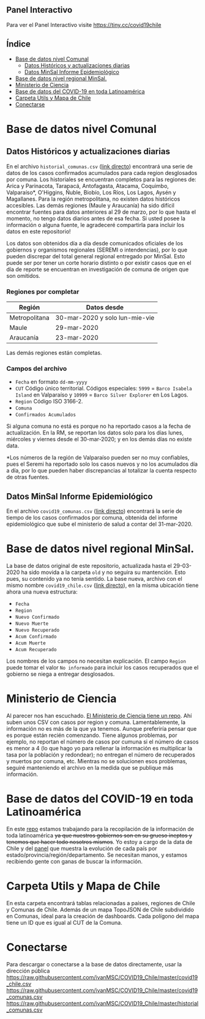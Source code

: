 ## Panel Interactivo
Para ver el Panel Interactivo visite https://tiny.cc/covid19chile

## Índice
- [Base de datos nivel Comunal](#base-de-datos-nivel-comunal)
  * [Datos Históricos y actualizaciones diarias](#datos-históricos-y-actualizaciones-diarias)
  * [Datos MinSal Informe Epidemiológico](#datos-minsal-informe-epidemiológico)
- [Base de datos nivel regional MinSal.](#base-de-datos-nivel-regional-minsal)
- [Ministerio de Ciencia](#ministerio-de-ciencia)
- [Base de datos del COVID-19 en toda Latinoamérica](#base-de-datos-del-covid-19-en-toda-latinoamérica)
- [Carpeta Utils y Mapa de Chile](#carpeta-utils-y-mapa-de-chile)
- [Conectarse](#conectarse)

# Base de datos nivel Comunal

## Datos Históricos y actualizaciones diarias
En el archivo `historial_comunas.csv` ([link directo](https://raw.githubusercontent.com/ivanMSC/COVID19_Chile/master/historial_comunas.csv)) encontrará una serie de datos de los casos confirmados acumulados para cada region desglosados por comuna. Los historiales se encuentran completos para las regiones de: Arica y Parinacota, Tarapacá, Antofagasta, Atacama, Coquimbo, Valparaíso*, O'Higgins, Ñuble, Biobío, Los Ríos, Los Lagos, Aysén y Magallanes. Para la región metropolitana, no existen datos históricos accesibles. Las demás regiones (Maule y Araucanía) ha sido difícil encontrar fuentes para datos anteriores al 29 de marzo, por lo que hasta el momento, no tengo datos diarios antes de esa fecha. Si usted posee la información o alguna fuente, le agradeceré compartirla para incluir los datos en este repositorio!

Los datos son obtenidos día a día desde comunicados oficiales de los gobiernos y organismos regionales (SEREMI o intendencias), por lo que pueden discrepar del total general regional entregado por MinSal. Esto puede ser por tener un corte horario distinto o por existir casos que en el día de reporte se encuentran en investigación de comuna de origen que son omitidos.

### Regiones por completar 
| Región | Datos desde |
| ------------- | ------------- |
| Metropolitana  | 30-mar-2020 y solo lun-mie-vie  |
| Maule  | 29-mar-2020  |
| Araucanía  | 23-mar-2020  |

Las demás regiones están completas.

### Campos del archivo
* `Fecha` en formato `dd-mm-yyyy`
* `CUT` Código único territorial. Códigos especiales: `5999` = `Barco Isabela Island` en Valparaíso y `10999` = `Barco Silver Explorer` en Los Lagos. 
* `Region` Código ISO 3166-2.
* `Comuna`
* `Confirmados Acumulados`

Si alguna comuna no está es porque no ha reportado casos a la fecha de actualización. En la RM, se reportan los datos solo para los días lunes, miércoles y viernes desde el 30-mar-2020; y en los demás días no existe data.

*Los números de la región de Valparaíso pueden ser no muy confiables, pues el Seremi ha reportado solo los casos nuevos y no los acumulados día a día, por lo que pueden haber discrepancias al totalizar la cuenta respecto de otras fuentes.

## Datos MinSal Informe Epidemiológico
En el archivo `covid19_comunas.csv` ([link directo](https://raw.githubusercontent.com/ivanMSC/COVID19_Chile/master/covid19_comunas.csv)) encontrará la serie de tiempo de los casos confirmados por comuna, obtenida del informe epidemiológico que sube el ministerio de salud a contar del 31-mar-2020.

# Base de datos nivel regional MinSal.
La base de datos original de este repositorio, actualizada hasta el 29-03-2020 ha sido movida a la carpeta `old` y no seguira su mantención. Esto pues, su contenido ya no tenía sentido.
La base nueva, archivo con el mismo nombre `covid19_chile.csv` ([link directo](https://raw.githubusercontent.com/ivanMSC/COVID19_Chile/master/covid19_chile.csv)), en la misma ubicación tiene ahora una nueva estructura:
* `Fecha`
* `Region`
* `Nuevo Confirmado`
* `Nuevo Muerte`
* `Nuevo Recuperado`
* `Acum Confirmado`
* `Acum Muerte`
* `Acum Recuperado`

Los nombres de los campos no necesitan explicación. El campo `Region` puede tomar el valor `No informado` para incluir los casos recuperados que el gobierno se niega a entregar desglosados.

# Ministerio de Ciencia

Al parecer nos han escuchado. [El Ministerio de Ciencia tiene un repo](https://github.com/MinCiencia/Datos-COVID19). Ahí suben unos CSV con casos por region y comuna. Lamentablemente, la información no es más de la que ya tenemos. Aunque preferiría pensar que es porque están recién comenzando. Tiene algunos problemas, por ejemplo, no reportan el número de casos por cumuna si el número de casos es menor a 4 (lo que hago yo para rellenar la información es multiplicar la tasa por la población y redondear); no entregan el número de recuperados y muertos por comuna, etc. Mientras no se solucionen esos problemas, seguiré manteniendo el archivo en la medida que se publique más información.

# Base de datos del COVID-19 en toda Latinoamérica
En este [repo](https://github.com/DataScienceResearchPeru/covid-19_latinoamerica) estamos trabajando para la recopilación de la información de toda latinoamérica ~~ya que nuestros gobiernos son en su grueso ineptos y tenemos que hacer todo nosotros mismos~~. 
Yo estoy a cargo de la data de Chile y del [panel](https://datastudio.google.com/u/2/reporting/9b824956-4055-46da-8c40-0d46ded5ffba/page/QkcKB) que muestra la evolución de cada país por estado/provincia/región/departamento. Se necesitan manos, y estamos recibiendo gente con ganas de buscar la información.

# Carpeta Utils y Mapa de Chile
En esta carpeta encontrará tablas relacionadas a países, regiones de Chile y Comunas de Chile. Además de un mapa TopoJSON de Chile subdividido en Comunas, ideal para la creación de dashboards. Cada polígono del mapa tiene un ID que es igual al CUT de la Comuna.

# Conectarse
Para descargar o conectarse a la base de datos directamente, usar la dirección pública https://raw.githubusercontent.com/ivanMSC/COVID19_Chile/master/covid19_chile.csv
https://raw.githubusercontent.com/ivanMSC/COVID19_Chile/master/covid19_comunas.csv
https://raw.githubusercontent.com/ivanMSC/COVID19_Chile/master/historial_comunas.csv
